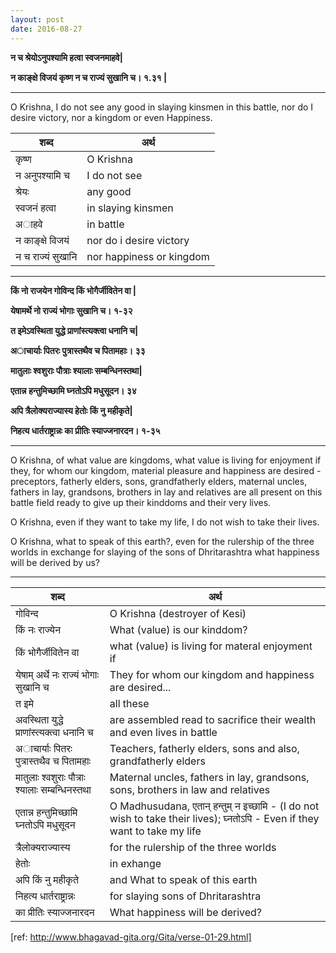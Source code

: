 ```yaml
---
layout: post
date: 2016-08-27
---
```



**न च श्रेयोऽनुपश्यामि हत्वा स्वजनमाहवे|**

**न काङ्क्षे विजयं कृष्ण न च राज्यं सुखानि च। १.३१ |**

-----

O Krishna, I do not see any good in slaying kinsmen in this battle, nor do I desire victory, nor a kingdom or even Happiness.

|शब्द|  अर्थ |
|---|---|
| कृष्ण| O Krishna |
| न अनुपश्यामि च | I do not see |
|श्रेयः| any good|
|स्वजनं हत्वा | in slaying kinsmen|
| अाहवे | in battle|
|न काङ्क्षे विजयं| nor do i desire victory|
|न च राज्यं सुखानि| nor happiness or kingdom|


-----


**किं नो राजयेन गोविन्द किं भोगैर्जीवितेन वा |**

**येषामर्थे नो राज्यं भोगाः सुखानि च। १-३२**

**त इमेऽवस्थिता युद्धे प्राणांस्त्यक्त्वा धनानि च|**

**अाचार्याः पितरः पुत्रास्तथैव च पितामहाः। ३३**

**मातुलाः श्वशुराः पौत्राः श्यालाः सम्बन्धिनस्तथा|**

**एतान्न हन्तुमिच्छामि घ्नतोऽपि मधुसूदन। ३४**

**अपि त्रैलोक्यराज्यास्य हेतोः किं नु महीकृते|**

**निहत्य धार्तराष्ट्रान्नः का प्रीतिः स्याज्जनारदन। १-३५**

----

O Krishna, of what value are kingdoms, what value is living for enjoyment if they, for whom our kingdom, material pleasure and happiness are desired - preceptors, fatherly elders, sons, grandfatherly elders, maternal uncles, fathers in lay, grandsons, brothers in lay and relatives are all present on this battle field ready to give up their kinddoms and their very lives. 

O Krishna, even if they want to take my life, I do not wish to take their lives. 

O Krishna, what to speak of this earth?, even for the rulership of the three worlds in exchange for slaying of the sons of Dhritarashtra what happiness will be derived by us?

-----

|शब्द|  अर्थ |
|---|---|
| गोविन्द | O Krishna (destroyer of Kesi) |
| किं नः राज्येन  | What (value) is our kinddom?  |
| किं भोगैर्जीवितेन वा | what (value) is living for materal enjoyment if |
| येषाम् अर्थे नः राज्यं भोगाः सुखानि च| They for whom our kingdom and happiness are desired... |
| त इमे | all these|
|अवस्थिता युद्धे प्राणांस्त्यक्त्वा धनानि च | are assembled read to sacrifice their wealth and even lives in battle|
| अाचार्याः पितरः पुत्रास्तथैव च पितामहाः | Teachers, fatherly elders, sons and also, grandfatherly elders|
| मातुलाः श्वशुराः पौत्राः श्यालाः सम्बन्धिनस्तथा | Maternal uncles, fathers in lay, grandsons, sons, brothers in law and relatives|
| एतान्न हन्तुमिच्छामि घ्नतोऽपि मधुसूदन| O Madhusudana, एतान् हन्तुम् न इच्छामि  - (I do not wish to take their lives); घ्नतोऽपि - Even if they want to take my life |
|  त्रैलोक्यराज्यास्य  | for the rulership of the three worlds|
| हेतोः | in exhange |
| अपि किं नु महीकृते | and What to speak of this earth|
| निहत्य धार्तराष्ट्रान्नः | for slaying sons of Dhritarashtra|
| का प्रीतिः स्याज्जनारदन| What happiness will be derived?|


[ref: http://www.bhagavad-gita.org/Gita/verse-01-29.html]
